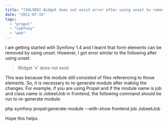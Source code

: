 ```yaml
---
title: "[SOLVED] Widget does not exist error after using unset to remove form fields in Symfony 1.x"
date: "2011-07-15"
tags: 
  - "propel"
  - "symfony"
  - "web"
---
```


I am getting started with Symfony 1.4 and I learnt that form elements can be removed by using unset. However, I got error similar to the following after using unset:

> Widget 'x' does not exist

This was because the module still consisted of files referencing to those elements. So, it is necessary to re-generate module after making the changes. For example, if you are using Propel and if the module name is job and class name is JobeetJob in frontend, the following command should be run to re-generate module:

php symfony propel:generate-module --with-show frontend job JobeetJob

Hope this helps.
